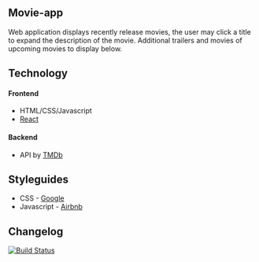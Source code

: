 ## Movie-app
Web application displays recently release movies, the user may click a title to expand the description of the movie. Additional trailers and movies of upcoming movies to display below. 

## Technology
#### Frontend
   * HTML/CSS/Javascript
   * [React](https://reactjs.org/)

#### Backend
   * API by [TMDb](https://www.themoviedb.org)

## Styleguides
* CSS - [Google](https://google.github.io/styleguide/htmlcssguide.html) 
* Javascript - [Airbnb](https://github.com/airbnb/javascript)

## Changelog 
[![Build Status](https://travis-ci.org/chingu-voyages/v9-geckos-team-08.svg?branch=master)](https://travis-ci.org/chingu-voyages/v9-geckos-team-08)
